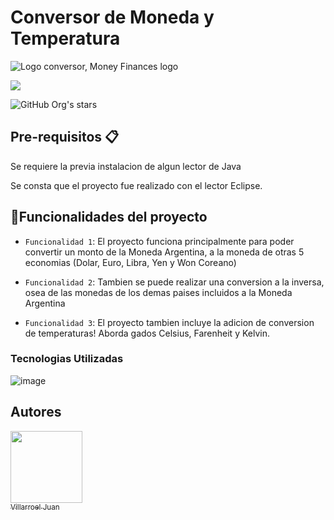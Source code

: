 <h1> Conversor de Moneda y Temperatura </h1>

  ![Logo conversor, Money Finances logo](https://user-images.githubusercontent.com/129340907/228918817-2428b0cf-9a51-42e8-8fd3-f445ddd641d8.png)
  
  <p align="left">
   <img src="https://img.shields.io/badge/STATUS-PROYECTO%20FINALIZADO-green">
   </p>
   
   
![GitHub Org's stars](https://img.shields.io/github/stars/VillarroelJuan?style=social)

<h2> Pre-requisitos 📋 </h2>

Se requiere la previa instalacion de algun lector de Java

Se consta que el proyecto fue realizado con el lector Eclipse.


## :hammer:Funcionalidades del proyecto

- `Funcionalidad 1`: El proyecto funciona principalmente para poder convertir un monto de la Moneda Argentina, a la moneda de otras 5 economias (Dolar, Euro, Libra, Yen y Won Coreano)

- `Funcionalidad 2`: Tambien se puede realizar una conversion a la inversa, osea de las monedas de los demas paises incluidos a la Moneda Argentina 

- `Funcionalidad 3`: El proyecto tambien incluye la adicion de conversion de temperaturas! Aborda gados Celsius, Farenheit y Kelvin.


<h3> Tecnologias Utilizadas </h3>

![image](https://user-images.githubusercontent.com/129340907/228921636-9bb2bace-8e54-4ee0-a05d-c3e8f071c76c.png)


## Autores

[<img src="https://avatars.githubusercontent.com/u/129340907?s=400&u=3015e4d7eaef63d56d6d4944d998947b7a3b2404&v=4" width=115><br><sub>Villarroel Juan</sub>](https://github.com/VillarroelJuan)  
 
